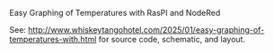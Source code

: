 Easy Graphing of Temperatures with RasPI and NodeRed

See: http://www.whiskeytangohotel.com/2025/01/easy-graphing-of-temperatures-with.html
for source code, schematic, and layout.
